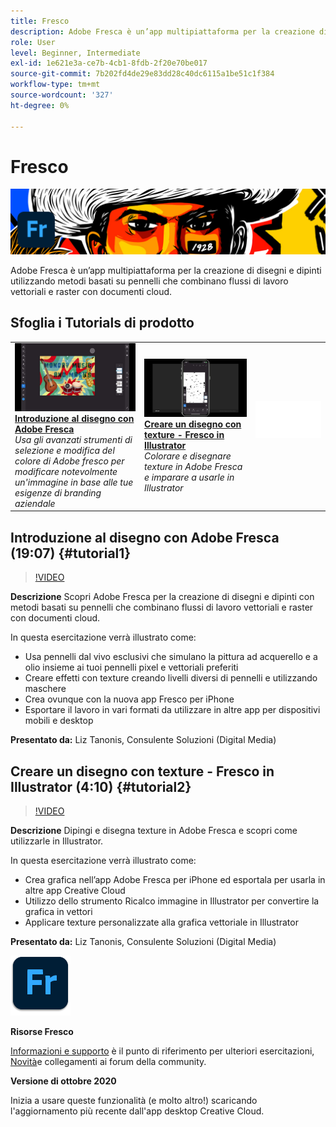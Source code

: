 ```yaml
---
title: Fresco
description: Adobe Fresca è un’app multipiattaforma per la creazione di disegni e dipinti con metodi basati su pennelli che combinano flussi di lavoro vettoriali e raster con documenti cloud
role: User
level: Beginner, Intermediate
exl-id: 1e621e3a-ce7b-4cb1-8fdb-2f20e70be017
source-git-commit: 7b202fd4de29e83dd28c40dc6115a1be51c1f384
workflow-type: tm+mt
source-wordcount: '327'
ht-degree: 0%

---
```


# Fresco

![Tutorial Hero Image](../assets/Fresco.jpg)

Adobe Fresca è un’app multipiattaforma per la creazione di disegni e dipinti utilizzando metodi basati su pennelli che combinano flussi di lavoro vettoriali e raster con documenti cloud.

## Sfoglia i Tutorials di prodotto

<table style="table-layout:fixed">
<tr>
 <td>
   <a href="fresco.md#tutorial1">
      <img alt="Introduzione al disegno con Adobe Fresca" src="../assets/fresco_drawingPaintingIntro_tanonis_thumbnail.jpg" />
   </a>
    <div>
   <a href="fresco.md#tutorial1"><strong>Introduzione al disegno con Adobe Fresca</strong></a>
    </div>
    <em>Usa gli avanzati strumenti di selezione e modifica del colore di Adobe fresco per modificare notevolmente un'immagine in base alle tue esigenze di branding aziendale</em>
    <br>
  </td>
  <td>
   <a href="fresco.md#tutorial2">
      <img alt="Creare un disegno con texture - Fresco in Illustrator" src="../assets/fresco_textureToVector_tanonis_thumbnail.jpg" />
   </a>
    <div>
   <a href="fresco.md#tutorial2"><strong>Creare un disegno con texture - Fresco in Illustrator</strong></a>
    </div>
    <em>Colorare e disegnare texture in Adobe Fresca e imparare a usarle in Illustrator</em>
    <br>
  </td>
  <td>
    <img alt="Spaziatore" src="../assets/Whitespacer.png" />
    <div>
    <br>
  </td>
</tr>
</table>

## Introduzione al disegno con Adobe Fresca (19:07) {#tutorial1}

>[!VIDEO](https://video.tv.adobe.com/v/326946?hidetitle=true)

**Descrizione**
Scopri Adobe Fresca per la creazione di disegni e dipinti con metodi basati su pennelli che combinano flussi di lavoro vettoriali e raster con documenti cloud.

In questa esercitazione verrà illustrato come:
* Usa pennelli dal vivo esclusivi che simulano la pittura ad acquerello e a olio insieme ai tuoi pennelli pixel e vettoriali preferiti
* Creare effetti con texture creando livelli diversi di pennelli e utilizzando maschere
* Crea ovunque con la nuova app Fresco per iPhone
* Esportare il lavoro in vari formati da utilizzare in altre app per dispositivi mobili e desktop

**Presentato da:**
Liz Tanonis, Consulente Soluzioni (Digital Media)

## Creare un disegno con texture - Fresco in Illustrator (4:10) {#tutorial2}

>[!VIDEO](https://video.tv.adobe.com/v/326947?hidetitle=true)

**Descrizione**
Dipingi e disegna texture in Adobe Fresca e scopri come utilizzarle in Illustrator.

In questa esercitazione verrà illustrato come:
* Crea grafica nell’app Adobe Fresca per iPhone ed esportala per usarla in altre app Creative Cloud
* Utilizzo dello strumento Ricalco immagine in Illustrator per convertire la grafica in vettori
* Applicare texture personalizzate alla grafica vettoriale in Illustrator

**Presentato da:**
Liz Tanonis, Consulente Soluzioni (Digital Media)

![Logo Fresco](../assets/fr_appicon_96.png)

**Risorse Fresco**

[Informazioni e supporto](https://helpx.adobe.com/support/adobe-fresco.html) è il punto di riferimento per ulteriori esercitazioni, [Novità](https://helpx.adobe.com/fresco/using/whats-new.html)e collegamenti ai forum della community.

**Versione di ottobre 2020**

Inizia a usare queste funzionalità (e molto altro!) scaricando l&#39;aggiornamento più recente dall&#39;app desktop Creative Cloud.

